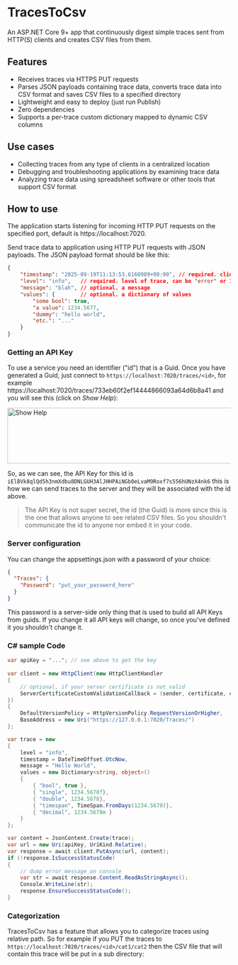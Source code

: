 # TracesToCsv
An ASP.NET Core 9+ app that continuously digest simple traces sent from HTTP(S) clients and creates CSV files from them.

## Features
- Receives traces via HTTPS PUT requests
- Parses JSON payloads containing trace data, converts trace data into CSV format and saves CSV files to a specified directory
- Lightweight and easy to deploy (just run Publish)
- Zero dependencies
- Supports a per-trace custom dictionary mapped to dynamic CSV columns

## Use cases
- Collecting traces from any type of clients in a centralized location
- Debugging and troubleshooting applications by examining trace data
- Analyzing trace data using spreadsheet software or other tools that support CSV format
 
## How to use
The application starts listening for incoming HTTP PUT requests on the specified port, default is https://localhost:7020.

Send trace data to application using HTTP PUT requests with JSON payloads.
The JSON payload format should be like this:
```json
{
    "timestamp": "2025-09-19T11:13:53.6160989+00:00", // required. client timestamp
    "level": "info",   // required. level of trace, can be "error" or 1, "warning" or 2, "info" or 3, "verbose" or 4
    "message": "blah", // optional. a message
    "values": {        // optional. a dictionary of values
        "some bool": true,
        "a value": 1234.5677,
        "dummy": "hello world",
        "etc.": "..."
    }
}
```
### Getting an API Key
To use a service you need an identifier ("id") that is a Guid. Once you have generated a Guid, just connect to 
`https://localhost:7020/traces/<id>`, for example https://localhost:7020/traces/733eb60f2ef14444866093a64d6b8a41 and you will see this (click on *Show Help*):

<img width="907" height="125" alt="Show Help" src="https://github.com/user-attachments/assets/9cba8871-482b-466a-b6a7-4a0a96ac3ba7" />

So, as we can see, the API Key for this id is `iElBVk8qlQd5h3nmXdbu8DNLGUH3AlJHHPAiNGb0eLvaM9Roxf7s556hUNzX4nk6` this is how we can send traces to the server and they will be associated with the id above.
> The API Key is not super secret, the id (the Guid) is more since this is the one that allows anyone to see related CSV files. So you shouldn't communicate the id to anyone nor embed it in your code.

### Server configuration
You can change the appsettings.json with a password of your choice:

```json
{
  "Traces": {
    "Password": "put_your_password_here"
  }
}
```
This password is a server-side only thing that is used to build all API Keys from guids. If you change it all API keys will change, so once you've defined it you shouldn't change it.

### C# sample Code

```csharp
var apiKey = "..."; // see above to get the key
    
var client = new HttpClient(new HttpClientHandler
{
    // optional, if your server certificate is not valid
    ServerCertificateCustomValidationCallback = (sender, certificate, chain, sslPolicyErrors) => true,
})
{
    DefaultVersionPolicy = HttpVersionPolicy.RequestVersionOrHigher,
    BaseAddress = new Uri("https://127.0.0.1:7020/Traces/")
};

var trace = new
{
    level = "info",
    timestamp = DateTimeOffset.UtcNow,
    message = "Hello World",
    values = new Dictionary<string, object>()
    {
        { "bool", true },
        { "single", 1234.5678f},
        { "double", 1234.5678},
        { "timespan", TimeSpan.FromDays(1234.5679)},
        { "decimal", 1234.5678m }
    }
};

var content = JsonContent.Create(trace);
var url = new Uri(apiKey, UriKind.Relative);
var response = await client.PutAsync(url, content);
if (!response.IsSuccessStatusCode)
{
    // dump error message on console
    var str = await response.Content.ReadAsStringAsync();
    Console.WriteLine(str);
    response.EnsureSuccessStatusCode();
}
```

### Categorization
TracesToCsv has a feature that allows you to categorize traces using relative path. So for example if you PUT the traces to `https://localhost:7020/traces/<id>/cat1/cat2` then the CSV file that will contain this trace will be put in a sub directory:
